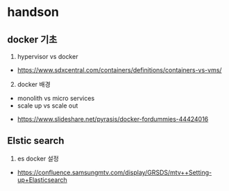 # handson

## docker 기초
1. hypervisor vs docker
  - https://www.sdxcentral.com/containers/definitions/containers-vs-vms/
2. docker 배경
  - monolith vs micro services
  - scale up vs scale out
* https://www.slideshare.net/pyrasis/docker-fordummies-44424016

## Elstic search
1. es docker 설정
  - https://confluence.samsungmtv.com/display/GRSDS/mtv++Setting-up+Elasticsearch

